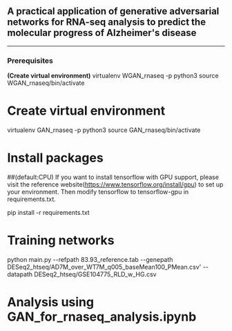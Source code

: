 ## A practical application of generative adversarial networks for RNA-seq analysis to predict the molecular progress of Alzheimer's disease
________

### Prerequisites
__(Create virtual environment)__
virtualenv WGAN_rnaseq -p python3
source WGAN_rnaseq/bin/activate

# Create virtual environment
virtualenv GAN_rnaseq -p python3
source GAN_rnaseq/bin/activate

# Install packages
##(default:CPU) If you want to install tensorflow with GPU support, please visit the reference website(https://www.tensorflow.org/install/gpu) to set up your environment. Then modify tensorflow to tensorflow-gpu in requirements.txt.

pip install -r requirements.txt

# Training networks
python main.py --refpath 83.93_reference.tab --genepath DESeq2_htseq/AD7M_over_WT7M_q005_baseMean100_PMean.csv' --datapath DESeq2_htseq/GSE104775_RLD_w_HG.csv

# Analysis using GAN_for_rnaseq_analysis.ipynb
